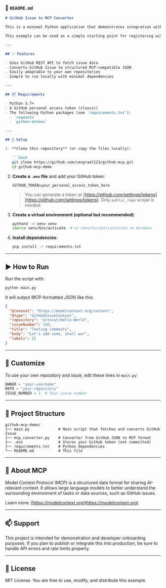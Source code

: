 ### 📄 `README.md`

````markdown
# GitHub Issue to MCP Converter

This is a minimal Python application that demonstrates integration with the GitHub API by fetching issue data from a repository and converting it into a [Model Context Protocol (MCP)](https://modelcontext.org) format.

This example can be used as a simple starting point for registering with the [GitHub Developer Program](https://developer.github.com/).

---

## ✨ Features

- Uses GitHub REST API to fetch issue data
- Converts GitHub Issue to structured MCP-compatible JSON
- Easily adaptable to your own repositories
- Simple to run locally with minimal dependencies

---

## 📦 Requirements

- Python 3.7+
- A GitHub personal access token (classic)
- The following Python packages (see `requirements.txt`):
  - `requests`
  - `python-dotenv`

---

## 🔧 Setup

1. **Clone this repository** (or copy the files locally):

   ```bash
   git clone https://github.com/sangraal123/github-mcp.git
   cd github-mcp-demo
````

2. **Create a `.env` file** and add your GitHub token:

   ```env
   GITHUB_TOKEN=your_personal_access_token_here
   ```

   > You can generate a token at [https://github.com/settings/tokens](https://github.com/settings/tokens).
   > Only `public_repo` scope is needed.

3. **Create a virtual environment (optional but recommended)**:

   ```bash
   python3 -m venv venv
   source venv/bin/activate  # or venv\Scripts\activate on Windows
   ```

4. **Install dependencies**:

   ```bash
   pip install -r requirements.txt
   ```

---

## ▶️ How to Run

Run the script with:

```bash
python main.py
```

It will output MCP-formatted JSON like this:

```json
{
  "@context": "https://modelcontext.org/context",
  "@type": "GitHubIssueContext",
  "repository": "octocat/Hello-World",
  "issueNumber": 348,
  "title": "Testing comments",
  "body": "Let's add some, shall we?",
  "labels": []
}
```

---

## 🔁 Customize

To use your own repository and issue, edit these lines in `main.py`:

```python
OWNER = "your-username"
REPO = "your-repository"
ISSUE_NUMBER = 1  # Your issue number
```

---

## 📄 Project Structure

```
github-mcp-demo/
├── main.py             # Main script that fetches and converts GitHub Issue
├── mcp_converter.py    # Converter from GitHub JSON to MCP format
├── .env                # Stores your GitHub token (not committed)
├── requirements.txt    # Python dependencies
└── README.md           # This file
```

---

## 🧠 About MCP

Model Context Protocol (MCP) is a structured data format for sharing AI-relevant context.
It allows large language models to better understand the surrounding environment of tasks or data sources, such as GitHub issues.

Learn more: [https://modelcontext.org](https://modelcontext.org)

---

## 📫 Support

This project is intended for demonstration and developer onboarding purposes.
If you plan to publish or integrate this into production, be sure to handle API errors and rate limits properly.

---

## 📜 License

MIT License.
You are free to use, modify, and distribute this example.

```

